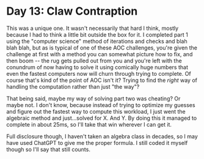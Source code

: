 # Day 13: Claw Contraption

This was a unique one. It wasn't necessarily that hard I think, mostly because I had to think a little bit outside the box for it. I completed part 1 using the "computer science" method of iterations and checks and blah blah blah, but as is typical of one of these AOC challenges, you're given the challenge at first with a method you can somewhat picture how to fix, and then boom -- the rug gets pulled out from you and you're left with the conundrum of now having to solve it using comically huge numbers that even the fastest computers now will churn through trying to complete. Of course that's kind of the point of AOC isn't it? Trying to find the _right_ way of handling the computation rather than just "the way"?

That being said, maybe my way of solving part two was cheating? Or maybe not. I don't know, because instead of trying to optimize my guesses and figure out the fastest way to compute this workload, I just went the algebraic method and just...solved for X. And Y. By doing this it managed to complete in about 25ms, so I'll take that win wherever I can get it.

Full disclosure though, I haven't taken an algebra class in decades, so I may have used ChatGPT to give me the proper formula. I still coded it myself though so I'll say that still counts.
